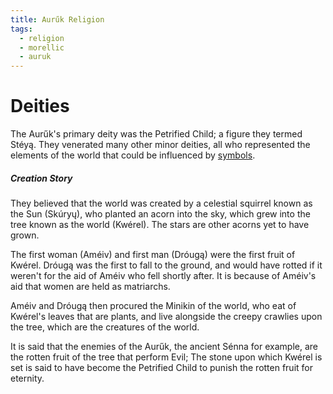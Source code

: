```yaml
---
title: Aurűk Religion
tags:
  - religion
  - morellic
  - auruk
---
```

# Deities
The Aurűk's primary deity was the Petrified Child; a figure they termed Stéyą. They venerated many other minor deities, all who represented the elements of the world that could be influenced by [symbols](phenomena/symbols.md).
##### Creation Story
They believed that the world was created by a celestial squirrel known as the Sun (Skúryų), who planted an acorn into the sky, which grew into the tree known as the world (Kwérel). The stars are other acorns yet to have grown.

The first woman (Améiv) and first man (Dróugą) were the first fruit of Kwérel. Dróugą was the first to fall to the ground, and would have rotted if it weren't for the aid of Améiv who fell shortly after. It is because of Améiv's aid that women are held as matriarchs.

Améiv and Dróugą then procured the Minikin of the world, who eat of Kwérel's leaves that are plants, and live alongside the creepy crawlies upon the tree, which are the creatures of the world.

It is said that the enemies of the Aurűk, the ancient Sénna for example, are the rotten fruit of the tree that perform Evil; The stone upon which Kwérel is set is said to have become the Petrified Child to punish the rotten fruit for eternity.